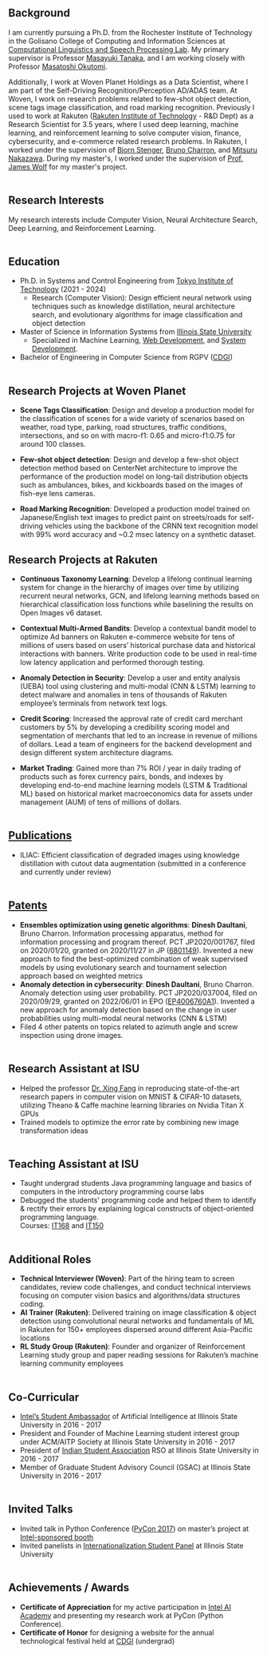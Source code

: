 ## Background
I am currently pursuing a Ph.D. from the Rochester Institute of Technology in the Golisano College of Computing and Information Sciences at [Computational Linguistics and Speech Processing Lab](https://www.rit.edu/clasp/). My primary supervisor is Professor [Masayuki Tanaka](http://www.ok.sc.e.titech.ac.jp/~mtanaka/), and I am working closely with Professor [Masatoshi Okutomi](http://www.ok.sc.e.titech.ac.jp/mem/mxo/okutomi.html). 

Additionally, I work at Woven Planet Holdings as a Data Scientist, where I am part of the Self-Driving Recognition/Perception AD/ADAS team. At Woven, I work on research problems related to few-shot object detection, scene tags image classification, and road marking recognition. Previously I used to work at Rakuten ([Rakuten Institute of Technology](https://rit.rakuten.co.jp/)  - R&D Dept) as a Research Scientist for 3.5 years, where I used deep learning, machine learning, and reinforcement learning to solve computer vision, finance, cybersecurity, and e-commerce related research problems. In Rakuten, I worked under the supervision of [Bjorn Stenger](https://scholar.google.com/citations?user=plhjgHUAAAAJ&hl=en),  [Bruno Charron](https://scholar.google.co.jp/citations?user=klbU-o4AAAAJ&hl=en), and [Mitsuru Nakazawa](https://scholar.google.com/citations?user=TLQD7yUAAAAJ&hl=ja). During my master's, I worked under the supervision of [Prof. James Wolf](https://www.semanticscholar.org/author/James-R.-Wolf/2543949) for my master's project. 
<br /><br />

## Research Interests
My research interests include Computer Vision, Neural Architecture Search, Deep Learning, and Reinforcement Learning.
<br /><br />

## Education
- Ph.D. in Systems and Control Engineering from [Tokyo Institute of Technology](https://www.titech.ac.jp/english/) (2021 - 2024)
	- Research (Computer Vision): Design efficient neural network using techniques such as knowledge distillation, neural architecture search, and evolutionary algorithms for image classification and object detection
- Master of Science in Information Systems from [Illinois State University](https://illinoisstate.edu/)
	- Specialized in Machine Learning, [Web Development](https://illinoisstate.edu/academics/internet-application-development-certificate/), and [System Development](https://illinoisstate.edu/academics/systems-analyst-certificate/).
- Bachelor of Engineering in Computer Science from RGPV ([CDGI](https://cdgi.edu.in/cdgi.php))
<br /><br />

## Research Projects at Woven Planet

- **Scene Tags Classification**: Design and develop a production model for the classification of scenes for a wide variety of scenarios based on weather, road type, parking, road structures, traffic conditions, intersections, and so on with macro-f1: 0.65 and micro-f1:0.75 for around 100 classes.

- **Few-shot object detection**: Design and develop a few-shot object detection method based on CenterNet architecture to improve the performance of the production model on long-tail distribution objects such as ambulances, bikes, and kickboards based on the images of fish-eye lens cameras.
 
- **Road Marking Recognition**: Developed a production model trained on Japanese/English text images to predict paint on streets/roads for self-driving vehicles using the backbone of the CRNN text recognition model with 99% word accuracy and ~0.2 msec latency on a synthetic dataset.

## Research Projects at Rakuten

- **Continuous Taxonomy Learning**: Develop a lifelong continual learning system for change in the hierarchy of images over time by utilizing recurrent neural networks, GCN, and lifelong learning methods based on hierarchical classification loss functions while baselining the results on Open Images v6 dataset.

- **Contextual Multi-Armed Bandits**: Develop a contextual bandit model to optimize Ad banners on Rakuten e-commerce website for tens of millions of users based on users’ historical purchase data and historical interactions with banners. Write production code to be used in real-time low latency application and performed thorough testing.

- **Anomaly Detection in Security**: Develop a user and entity analysis (UEBA) tool using clustering and multi-modal (CNN & LSTM) learning to detect malware and anomalies in tens of thousands of Rakuten employee’s terminals from network text logs.

- **Credit Scoring**: Increased the approval rate of credit card merchant customers by 5% by developing a credibility scoring model and segmentation of merchants that led to an increase in revenue of millions of dollars. Lead a team of engineers for the backend development and design different system architecture diagrams.

- **Market Trading**: Gained more than 7% ROI / year in daily trading of products such as forex currency pairs, bonds, and indexes by developing end-to-end machine learning models (LSTM & Traditional ML) based on historical market macroeconomics data for assets under management (AUM) of tens of millions of dollars.
<br /><br />

## [Publications](https://scholar.google.com/citations?user=L00iqg4AAAAJ&hl=en&oi=ao)
- ILIAC: Efficient classification of degraded images using knowledge distillation with cutout data augmentation (submitted in a conference and currently under review)
<br /><br />

## [Patents](https://patents.google.com/?inventor=Dinesh+DAULTANI)
- **Ensembles optimization using genetic algorithms**: **Dinesh Daultani**, Bruno Charron. Information processing apparatus, method for information processing and program thereof. PCT JP2020/001767, filed on 2020/01/20, granted on 2020/11/27 in JP ([6801149](https://patents.google.com/patent/JP6801149B1/)). Invented a new approach to find the best-optimized combination of weak supervised models by using evolutionary search and tournament selection approach based on weighted metrics
- **Anomaly detection in cybersecurity**: **Dinesh Daultani**, Bruno Charron. Anomaly detection using user probability. PCT JP2020/037004, filed on 2020/09/29, granted on 2022/06/01 in EPO ([EP4006760A1](https://patents.google.com/patent/EP4006760A1)). Invented a new approach for anomaly detection based on the change in user probabilities using multi-modal neural networks (CNN & LSTM)
- Filed 4 other patents on topics related to azimuth angle and screw inspection using drone images.
<br /><br />

## Research Assistant at ISU
- Helped the professor [Dr. Xing Fang](https://scholar.google.com/citations?user=TdhUhMsAAAAJ&hl=en) in reproducing state-of-the-art research papers in computer vision on MNIST & CIFAR-10 datasets, utilizing Theano & Caffe machine learning libraries on Nvidia Titan X GPUs 
- Trained models to optimize the error rate by combining new image transformation ideas
<br /><br />

## Teaching Assistant at ISU
- Taught undergrad students Java programming language and basics of computers in the introductory programming course labs
- Debugged the students' programming code and helped them to identify & rectify their errors by explaining logical constructs of object-oriented programming language.  
Courses: [IT168](https://coursefinder.illinoisstate.edu/it/168/) and [IT150](https://coursefinder.illinoisstate.edu/it/150/)
<br /><br />

## Additional Roles
- **Technical Interviewer (Woven)**: Part of the hiring team to screen candidates, review code challenges, and conduct technical interviews focusing on computer vision basics and algorithms/data structures coding.
- **AI Trainer (Rakuten)**: Delivered training on image classification & object detection using convolutional neural networks and fundamentals of ML in Rakuten for 150+ employees dispersed around different Asia-Pacific locations 
- **RL Study Group (Rakuten)**: Founder and organizer of Reinforcement Learning study group and paper reading sessions for Rakuten’s machine learning community employees
<br /><br />

## Co-Curricular
- [Intel’s Student Ambassador](https://software.intel.com/content/www/us/en/develop/community/ambassadors.html) of Artificial Intelligence at Illinois State University in 2016 - 2017
- President and Founder of Machine Learning student interest group under ACM/AITP Society at Illinois State University in 2016 - 2017
- President of [Indian Student Association](https://www.facebook.com/ISAATISU/) RSO at Illinois State University in 2016 - 2017
- Member of Graduate Student Advisory Council (GSAC) at Illinois State University in 2016 - 2017
<br /><br />

## Invited Talks
- Invited talk in Python Conference ([PyCon 2017](https://pycon-archive.python.org/2017/)) on master’s project at [Intel-sponsored booth](https://www.facebook.com/IntelDeveloperZone/videos/10154597090152338)
- Invited panelists in [Internationalization Student Panel](https://events.illinoisstate.edu/event/internationalization-of-isu-students-forum/) at Illinois State University
<br /><br />

## Achievements / Awards
- **Certificate of Appreciation** for my active participation in [Intel AI Academy](https://software.intel.com/content/www/us/en/develop/topics/ai/training.html) and presenting my research work at PyCon (Python Conference).
- **Certificate of Honor** for designing a website for the annual technological festival held at [CDGI](https://cdgi.edu.in/cdgi.php) (undergrad)
